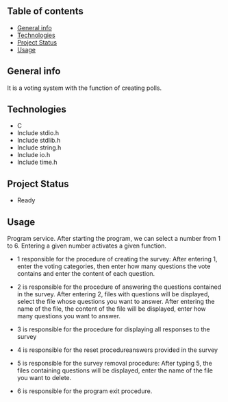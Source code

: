 ## Table of contents
* [General info](#General-info)
* [Technologies](#Technologies)
* [Project Status](Project-status)
* [Usage](#Usage)

## General info
It is a voting system with the function of creating polls.

## Technologies
* C
* Include stdio.h
* Include stdlib.h
* Include string.h
* Include io.h
* Include time.h 

## Project Status
- Ready

## Usage
Program service. After starting the program, we can select a number from 1 to 6. Entering a given number activates a given function.

- 1 responsible for the procedure of creating the survey:
After entering 1, enter the voting categories, then enter how many questions the vote contains and enter the content of each question.

- 2 is responsible for the procedure of answering the questions contained in the survey.
After entering 2, files with questions will be displayed, select the file whose questions you want to answer. After entering the name of the file, the content of the file will be displayed, enter how many questions you want to answer.

- 3 is responsible for the procedure for displaying all responses to the survey

- 4 is responsible for the reset procedureanswers provided in the survey

- 5 is responsible for the survey removal procedure:
After typing 5, the files containing questions will be displayed, enter the name of the file you want to delete.

- 6 is responsible for the program exit procedure.


